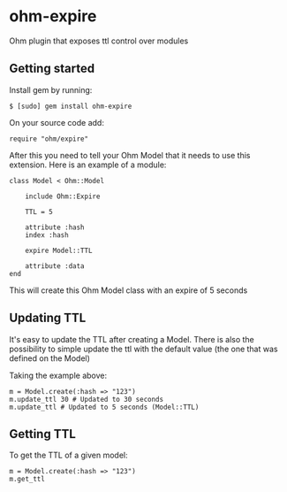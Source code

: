 ohm-expire
==========

Ohm plugin that exposes ttl control over modules

Getting started
---------------

Install gem by running:

    $ [sudo] gem install ohm-expire

On your source code add:

    require "ohm/expire"

After this you need to tell your Ohm Model that it needs to use this extension. Here is an example of a module:

    class Model < Ohm::Model

        include Ohm::Expire

        TTL = 5

        attribute :hash
        index :hash

        expire Model::TTL

        attribute :data
    end

This will create this Ohm Model class with an expire of 5 seconds

Updating TTL
------------

It's easy to update the TTL after creating a Model.
There is also the possibility to simple update the ttl with the default value (the one that was defined on the Model)

Taking the example above:

    m = Model.create(:hash => "123")
    m.update_ttl 30 # Updated to 30 seconds
    m.update_ttl # Updated to 5 seconds (Model::TTL)

Getting TTL
-----------

To get the TTL of a given model:

    m = Model.create(:hash => "123")
    m.get_ttl
